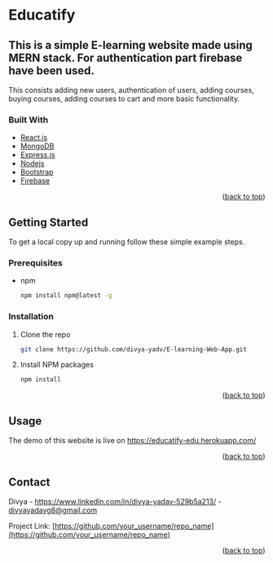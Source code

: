 <div id="top"></div>


# Educatify

## This is a simple E-learning website made using MERN stack. For authentication part firebase have been used.
This consists adding new users, authentication of users, adding courses, buying courses, adding courses to cart and more basic functionality.


### Built With

* [React.js](https://reactjs.org/)
* [MongoDB](https://www.mongodb.com/)
* [Express.js](https://expressjs.com/)
* [Nodejs](https://nodejs.org/en/)
* [Bootstrap](https://getbootstrap.com)
* [Firebase](https://firebase.google.com/)


<p align="right">(<a href="#top">back to top</a>)</p>



<!-- GETTING STARTED -->
## Getting Started
To get a local copy up and running follow these simple example steps.

### Prerequisites

* npm
  ```sh
  npm install npm@latest -g
  ```

### Installation

1. Clone the repo
   ```sh
   git clone https://github.com/divya-yadv/E-learning-Web-App.git
   ```
3. Install NPM packages
   ```sh
   npm install
   ```

<p align="right">(<a href="#top">back to top</a>)</p>



<!-- USAGE EXAMPLES -->
## Usage
The demo of this website is live on https://educatify-edu.herokuapp.com/




<p align="right">(<a href="#top">back to top</a>)</p>



<!-- CONTACT -->
## Contact

Divya - https://www.linkedin.com/in/divya-yadav-529b5a213/ - divyayadavg8@gmail.com

Project Link: [https://github.com/your_username/repo_name](https://github.com/your_username/repo_name)

<p align="right">(<a href="#top">back to top</a>)</p>




